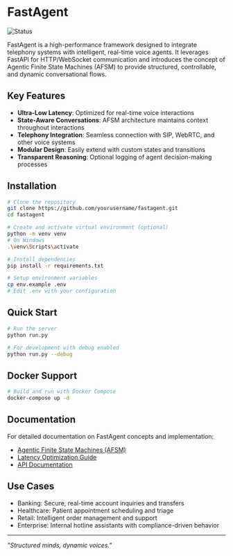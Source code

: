# FastAgent
![Status](https://img.shields.io/badge/status-In%20Development%20–%20Experimental%20%26%20Aspirational-blue)

FastAgent is a high-performance framework designed to integrate telephony systems with intelligent, real-time voice agents. It leverages FastAPI for HTTP/WebSocket communication and introduces the concept of Agentic Finite State Machines (AFSM) to provide structured, controllable, and dynamic conversational flows.

## Key Features

- **Ultra-Low Latency**: Optimized for real-time voice interactions
- **State-Aware Conversations**: AFSM architecture maintains context throughout interactions
- **Telephony Integration**: Seamless connection with SIP, WebRTC, and other voice systems
- **Modular Design**: Easily extend with custom states and transitions
- **Transparent Reasoning**: Optional logging of agent decision-making processes

## Installation

```bash
# Clone the repository
git clone https://github.com/yourusername/fastagent.git
cd fastagent

# Create and activate virtual environment (optional)
python -m venv venv
# On Windows
.\venv\Scripts\activate

# Install dependencies
pip install -r requirements.txt

# Setup environment variables
cp env.example .env
# Edit .env with your configuration
```

## Quick Start

```bash
# Run the server
python run.py

# For development with debug enabled
python run.py --debug
```

## Docker Support

```bash
# Build and run with Docker Compose
docker-compose up -d
```

## Documentation

For detailed documentation on FastAgent concepts and implementation:

- [Agentic Finite State Machines (AFSM)](./agentic_finite_state_machine.md)
- [Latency Optimization Guide](./latency_optimization_guide.md)
- [API Documentation](./api_documentation.md)

## Use Cases

- Banking: Secure, real-time account inquiries and transfers
- Healthcare: Patient appointment scheduling and triage
- Retail: Intelligent order management and support
- Enterprise: Internal hotline assistants with compliance-driven behavior

---

*"Structured minds, dynamic voices."*
